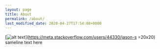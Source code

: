 ```yaml
---
layout: page
title: About
permalink: /about/
last_modified_date: 2020-04-27T17:54:08+0000
---
```


[![alt text](https://www.gravatar.com/avatar/… "Let's check Jason S' profile page")](https://meta.stackoverflow.com/users/44330/jason-s =20x20) sameline text here
